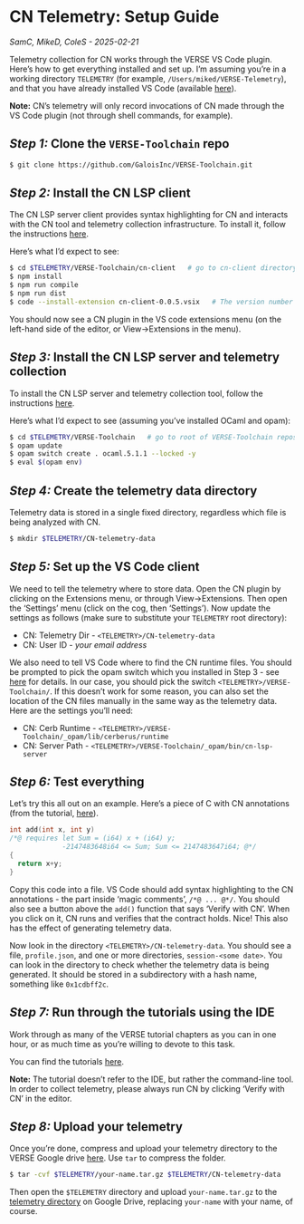 # CN Telemetry: Setup Guide
*SamC, MikeD, ColeS - 2025-02-21*

Telemetry collection for CN works through the VERSE VS Code plugin. Here’s how
to get everything installed and set up. I’m assuming you’re in a working
directory `TELEMETRY` (for example, `/Users/miked/VERSE-Telemetry`), and that you
have already installed VS Code (available [here](https://code.visualstudio.com)).

**Note:** CN’s telemetry will only record invocations of CN made through the VS
Code plugin (not through shell commands, for example). 

## *Step 1:* Clone the `VERSE-Toolchain` repo

```sh
$ git clone https://github.com/GaloisInc/VERSE-Toolchain.git
```

## *Step 2:* Install the CN LSP client 

The CN LSP server client provides syntax highlighting for CN and interacts with
the CN tool and telemetry collection infrastructure. To install it, follow the
instructions [here](https://github.com/GaloisInc/VERSE-Toolchain/blob/main/cn-client/README.md#installing). 

Here’s what I’d expect to see: 

```sh
$ cd $TELEMETRY/VERSE-Toolchain/cn-client   # go to cn-client directory 
$ npm install
$ npm run compile
$ npm run dist
$ code --install-extension cn-client-0.0.5.vsix   # The version number may change 
```

You should now see a CN plugin in the VS code extensions menu (on the left-hand
side of the editor, or View-\>Extensions in the menu). 

## *Step 3:* Install the CN LSP server and telemetry collection 

To install the CN LSP server and telemetry collection tool, follow the
instructions [here](https://github.com/GaloisInc/VERSE-Toolchain/blob/main/README.md#installation-and-use). 

Here’s what I’d expect to see (assuming you’ve installed OCaml and opam): 

```sh
$ cd $TELEMETRY/VERSE-Toolchain   # go to root of VERSE-Toolchain repository
$ opam update
$ opam switch create . ocaml.5.1.1 --locked -y
$ eval $(opam env)
```

## *Step 4:* Create the telemetry data directory 

Telemetry data is stored in a single fixed directory, regardless which file is
being analyzed with CN. 

```sh
$ mkdir $TELEMETRY/CN-telemetry-data 
```

## *Step 5:* Set up the VS Code client 

We need to tell the telemetry where to store data. Open the CN plugin by
clicking on the Extensions menu, or through View-\>Extensions. Then open the
‘Settings’ menu (click on the cog, then ‘Settings’). Now update the settings as
follows (make sure to substitute your `TELEMETRY` root directory): 

* CN: Telemetry Dir - `<TELEMETRY>/CN-telemetry-data`  
* CN: User ID - *your email address* 

We also need to tell VS Code where to find the CN runtime files. You should be
prompted to pick the opam switch which you installed in Step 3 - see
[here](https://github.com/GaloisInc/VERSE-Toolchain/tree/main/cn-client#running-cn)
for details. In our case, you should pick the switch
`<TELEMETRY>/VERSE-Toolchain/`. If this doesn’t work for some reason, you can
also set the location of the CN files manually in the same way as the telemetry
data. Here are the settings you’ll need: 

* CN: Cerb Runtime - `<TELEMETRY>/VERSE-Toolchain/_opam/lib/cerberus/runtime`  
* CN: Server Path - `<TELEMETRY>/VERSE-Toolchain/_opam/bin/cn-lsp-server`

## *Step 6:* Test everything 

Let’s try this all out on an example. Here’s a piece of C with CN annotations
(from the tutorial, [here](https://rems-project.github.io/cn-tutorial/getting-started/tutorials/basic-usage/#first-function-specification)). 

```c
int add(int x, int y)
/*@ requires let Sum = (i64) x + (i64) y;
             -2147483648i64 <= Sum; Sum <= 2147483647i64; @*/
{
  return x+y;
}
```

Copy this code into a file. VS Code should add syntax highlighting to the CN
annotations - the part inside ‘magic comments’, `/*@ ... @*/`. You should also see
a button above the `add()` function that says ‘Verify with CN’. When you click
on it, CN runs and verifies that the contract holds. Nice\! This also has the
effect of generating telemetry data. 

Now look in the directory `<TELEMETRY>/CN-telemetry-data`. You should see a
file, `profile.json`, and one or more directories, `session-<some date>`. You
can look in the directory to check whether the telemetry data is being
generated. It should be stored in a subdirectory with a hash name, something
like `0x1cdbff2c`. 

## *Step 7:* Run through the tutorials using the IDE

Work through as many of the VERSE tutorial chapters as you can in one hour, or
as much time as you’re willing to devote to this task.

You can find the tutorials
[here](https://rems-project.github.io/cn-tutorial/getting-started/tutorials/). 

**Note:** The tutorial doesn’t refer to the IDE, but rather the command-line
tool. In order to collect telemetry, please always run CN by clicking ‘Verify
with CN’ in the editor. 

## *Step 8:* Upload your telemetry

Once you’re done, compress and upload your telemetry directory to the VERSE
Google drive [here](https://drive.google.com/drive/folders/1l_LPqeLDqbGCmja7bAB1yspH0oMDed-3).
Use `tar` to compress the folder.

```sh
$ tar -cvf $TELEMETRY/your-name.tar.gz $TELEMETRY/CN-telemetry-data
```

Then open the `$TELEMETRY` directory and upload `your-name.tar.gz` to the
[telemetry directory](https://drive.google.com/drive/folders/1l_LPqeLDqbGCmja7bAB1yspH0oMDed-3)
on Google Drive, replacing `your-name` with your name, of course.